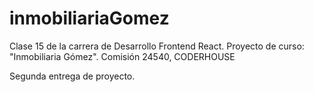 # inmobiliariaGomez
Clase 15 de la carrera de Desarrollo Frontend React. Proyecto de curso: "Inmobiliaria Gómez". Comisión 24540, CODERHOUSE

Segunda entrega de proyecto.
